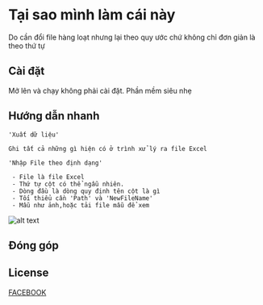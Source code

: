 # Tại sao mình làm cái này

Do cần đổi file hàng loạt nhưng lại theo quy ước chứ không chỉ đơn giản là theo thứ tự

## Cài đặt

Mở lên và chạy không phải cài đặt. Phần mềm siêu nhẹ

## Hướng dẫn nhanh

```
'Xuất dữ liệu'

Ghi tất cả những gì hiện có ở trình xử lý ra file Excel
```
```
'Nhập File theo định dạng'

 - File là file Excel
 - Thứ tự cột có thể ngẫu nhiên.
 - Dòng đầu là dòng quy định tên cột là gì
 - Tối thiểu cần 'Path' và 'NewFileName'
 - Mẫu như ảnh,hoặc tải file mẫu để xem
```
![alt text]()
## Đóng góp


## License
[FACEBOOK](https://www.facebook.com/notepr/)
